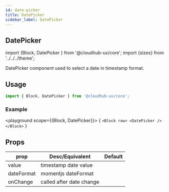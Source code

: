 ```yaml
---
id: date-picker
title: DatePicker
sidebar_label: DatePicker
---
```


## DatePicker

import {Block, DatePicker } from '@cloudhub-ux/core';
import {sizes} from '../../../theme';

DatePicker component used to select a date in timestamp format.

## Usage

```js
import { Block, DatePicker } from '@cloudhub-ux/core';
```

### Example

<playground scope={{Block, DatePicker}}>
{
`<Block row> <DatePicker /> </Block>`
}
</playground>

## Props

<Block>
    <table>
        <thead>
            <tr><th>prop</th><th>Desc/Equivalent</th><th>Default</th></tr>
        </thead>
        <tbody>
            <tr><td>value</td><td>timestamp date value</td><td></td></tr>
            <tr><td>dateFormat</td><td>momentjs dateFormat</td><td></td></tr>
            <tr><td>onChange</td><td>called after date change</td><td></td></tr>
        </tbody>
    </table>
</Block>
